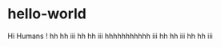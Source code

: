 # hello-world
Hi Humans !
hh       hh      iii
hh       hh      iii
hhhhhhhhhhh      iii
hh       hh      iii
hh       hh      iii
